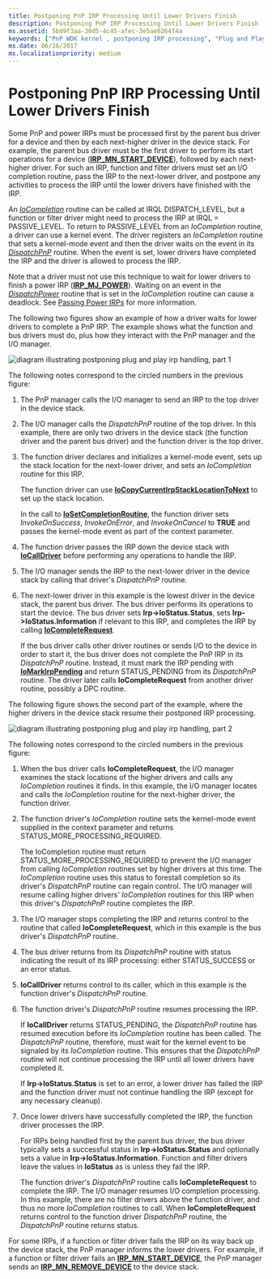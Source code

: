 ```yaml
---
title: Postponing PnP IRP Processing Until Lower Drivers Finish
description: Postponing PnP IRP Processing Until Lower Drivers Finish
ms.assetid: 5bd9f3aa-30d5-4c45-afec-3e5ae0264f4a
keywords: ["PnP WDK kernel , postponing IRP processing", "Plug and Play WDK kernel , postponing IRP processing", "IRPs WDK PnP", "I/O request packets WDK PnP", "postponing IRP processing WDK PnP", "delaying IRP processing WDK PnP", "DispatchPnP routine", "IoCompletion routine"]
ms.date: 06/16/2017
ms.localizationpriority: medium
---
```


# Postponing PnP IRP Processing Until Lower Drivers Finish





Some PnP and power IRPs must be processed first by the parent bus driver for a device and then by each next-higher driver in the device stack. For example, the parent bus driver must be the first driver to perform its start operations for a device ([**IRP\_MN\_START\_DEVICE**](https://msdn.microsoft.com/library/windows/hardware/ff551749)), followed by each next-higher driver. For such an IRP, function and filter drivers must set an I/O completion routine, pass the IRP to the next-lower driver, and postpone any activities to process the IRP until the lower drivers have finished with the IRP.

An [*IoCompletion*](https://msdn.microsoft.com/library/windows/hardware/ff548354) routine can be called at IRQL DISPATCH\_LEVEL, but a function or filter driver might need to process the IRP at IRQL = PASSIVE\_LEVEL. To return to PASSIVE\_LEVEL from an *IoCompletion* routine, a driver can use a kernel event. The driver registers an *IoCompletion* routine that sets a kernel-mode event and then the driver waits on the event in its [*DispatchPnP*](https://docs.microsoft.com/windows-hardware/drivers/ddi/content/wdm/nc-wdm-driver_dispatch) routine. When the event is set, lower drivers have completed the IRP and the driver is allowed to process the IRP.

Note that a driver must not use this technique to wait for lower drivers to finish a power IRP ([**IRP\_MJ\_POWER**](https://msdn.microsoft.com/library/windows/hardware/ff550784)). Waiting on an event in the [*DispatchPower*](https://docs.microsoft.com/windows-hardware/drivers/ddi/content/wdm/nc-wdm-driver_dispatch) routine that is set in the *IoCompletion* routine can cause a deadlock. See [Passing Power IRPs](passing-power-irps.md) for more information.

The following two figures show an example of how a driver waits for lower drivers to complete a PnP IRP. The example shows what the function and bus drivers must do, plus how they interact with the PnP manager and the I/O manager.

![diagram illustrating postponing plug and play irp handling, part 1](images/delay1.png)

The following notes correspond to the circled numbers in the previous figure:

1.  The PnP manager calls the I/O manager to send an IRP to the top driver in the device stack.

2.  The I/O manager calls the *DispatchPnP* routine of the top driver. In this example, there are only two drivers in the device stack (the function driver and the parent bus driver) and the function driver is the top driver.

3.  The function driver declares and initializes a kernel-mode event, sets up the stack location for the next-lower driver, and sets an *IoCompletion* routine for this IRP.

    The function driver can use [**IoCopyCurrentIrpStackLocationToNext**](https://msdn.microsoft.com/library/windows/hardware/ff548387) to set up the stack location.

    In the call to [**IoSetCompletionRoutine**](https://msdn.microsoft.com/library/windows/hardware/ff549679), the function driver sets *InvokeOnSuccess*, *InvokeOnError*, and *InvokeOnCancel* to **TRUE** and passes the kernel-mode event as part of the context parameter.

4.  The function driver passes the IRP down the device stack with [**IoCallDriver**](https://msdn.microsoft.com/library/windows/hardware/ff548336) before performing any operations to handle the IRP.

5.  The I/O manager sends the IRP to the next-lower driver in the device stack by calling that driver's *DispatchPnP* routine.

6.  The next-lower driver in this example is the lowest driver in the device stack, the parent bus driver. The bus driver performs its operations to start the device. The bus driver sets **Irp-&gt;IoStatus.Status**, sets **Irp-&gt;IoStatus.Information** if relevant to this IRP, and completes the IRP by calling [**IoCompleteRequest**](https://msdn.microsoft.com/library/windows/hardware/ff548343).

    If the bus driver calls other driver routines or sends I/O to the device in order to start it, the bus driver does not complete the PnP IRP in its *DispatchPnP* routine. Instead, it must mark the IRP pending with [**IoMarkIrpPending**](https://msdn.microsoft.com/library/windows/hardware/ff549422) and return STATUS\_PENDING from its *DispatchPnP* routine. The driver later calls **IoCompleteRequest** from another driver routine, possibly a DPC routine.

The following figure shows the second part of the example, where the higher drivers in the device stack resume their postponed IRP processing.

![diagram illustrating postponing plug and play irp handling, part 2](images/delay2.png)

The following notes correspond to the circled numbers in the previous figure:

1.  When the bus driver calls **IoCompleteRequest**, the I/O manager examines the stack locations of the higher drivers and calls any *IoCompletion* routines it finds. In this example, the I/O manager locates and calls the *IoCompletion* routine for the next-higher driver, the function driver.

2.  The function driver's *IoCompletion* routine sets the kernel-mode event supplied in the context parameter and returns STATUS\_MORE\_PROCESSING\_REQUIRED.

    The IoCompletion routine must return STATUS\_MORE\_PROCESSING\_REQUIRED to prevent the I/O manager from calling *IoCompletion* routines set by higher drivers at this time. The *IoCompletion* routine uses this status to forestall completion so its driver's *DispatchPnP* routine can regain control. The I/O manager will resume calling higher drivers' *IoCompletion* routines for this IRP when this driver's *DispatchPnP* routine completes the IRP.

3.  The I/O manager stops completing the IRP and returns control to the routine that called **IoCompleteRequest**, which in this example is the bus driver's *DispatchPnP* routine.

4.  The bus driver returns from its *DispatchPnP* routine with status indicating the result of its IRP processing: either STATUS\_SUCCESS or an error status.

5.  **IoCallDriver** returns control to its caller, which in this example is the function driver's *DispatchPnP* routine.

6.  The function driver's *DispatchPnP* routine resumes processing the IRP.

    If **IoCallDriver** returns STATUS\_PENDING, the *DispatchPnP* routine has resumed execution before its *IoCompletion* routine has been called. The *DispatchPnP* routine, therefore, must wait for the kernel event to be signaled by its *IoCompletion* routine. This ensures that the *DispatchPnP* routine will not continue processing the IRP until all lower drivers have completed it.

    If **Irp-&gt;IoStatus.Status** is set to an error, a lower driver has failed the IRP and the function driver must not continue handling the IRP (except for any necessary cleanup).

7.  Once lower drivers have successfully completed the IRP, the function driver processes the IRP.

    For IRPs being handled first by the parent bus driver, the bus driver typically sets a successful status in **Irp-&gt;IoStatus.Status** and optionally sets a value in **Irp-&gt;IoStatus.Information**. Function and filter drivers leave the values in **IoStatus** as is unless they fail the IRP.

    The function driver's *DispatchPnP* routine calls **IoCompleteRequest** to complete the IRP. The I/O manager resumes I/O completion processing. In this example, there are no filter drivers above the function driver, and thus no more *IoCompletion* routines to call. When **IoCompleteRequest** returns control to the function driver *DispatchPnP* routine, the *DispatchPnP* routine returns status.

For some IRPs, if a function or filter driver fails the IRP on its way back up the device stack, the PnP manager informs the lower drivers. For example, if a function or filter driver fails an [**IRP\_MN\_START\_DEVICE**](https://msdn.microsoft.com/library/windows/hardware/ff551749), the PnP manager sends an [**IRP\_MN\_REMOVE\_DEVICE**](https://msdn.microsoft.com/library/windows/hardware/ff551738) to the device stack.

 

 




